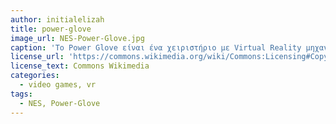 ```yaml
---
author: initialelizah
title: power-glove
image_url: NES-Power-Glove.jpg
caption: 'Το Power Glove είναι ένα χειριστήριο με Virtual Reality μηχανική, σχεδιασμένο για την  Nintendo Entertainment System κονσόλα βιντεοπαιχνιδιών. Κυκλοφόρησε το 1989 και ενώ αρχικά τράβηξε το ενδιαφέρον του κοινού, οι πωλήσεις δεν ήταν πολλές, καθώς ήταν δύσκολο στη χρήση και πωλούνταν ξεχωριστά από τα διαθέσιμα και υποστηριζόμενα βιντεοπαιχνίδια. '
license_url: 'https://commons.wikimedia.org/wiki/Commons:Licensing#Copyright_rules'
license_text: Commons Wikimedia
categories:
  - video games, vr
tags:
  - NES, Power-Glove
---
```

